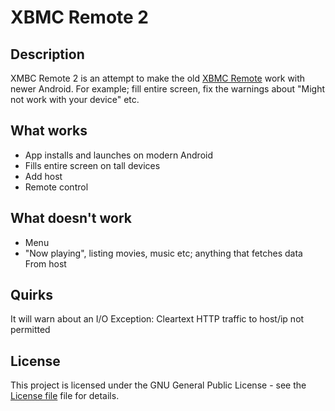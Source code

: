 # XBMC Remote 2

## Description

XMBC Remote 2 is an attempt to make the
old [XBMC Remote](https://github.com/freezy/android-xbmcremote) work with newer Android.
For example; fill entire screen, fix the warnings about "Might not work with your device" etc.

## What works

- App installs and launches on modern Android
- Fills entire screen on tall devices
- Add host
- Remote control

## What doesn't work

- Menu
- "Now playing", listing movies, music etc; anything that fetches data From host

## Quirks

It will warn about an I/O Exception: Cleartext HTTP traffic to host/ip not permitted

## License

This project is licensed under the GNU General Public License - see the [License file](LICENSE) file for details.